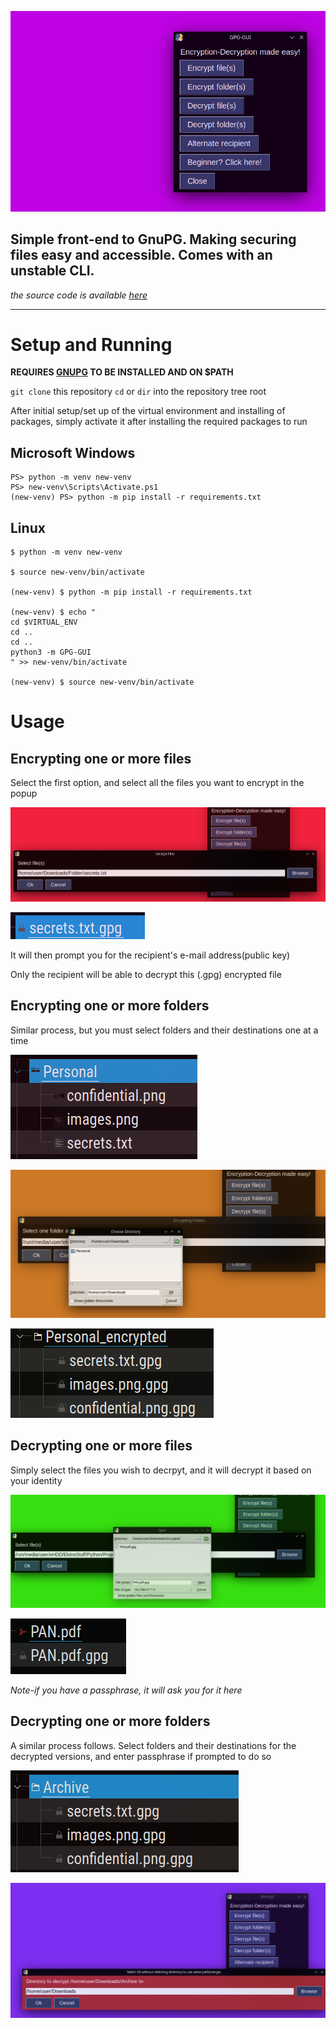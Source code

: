 ![](src/header.png)

## Simple front-end to GnuPG. Making securing files easy and accessible. Comes with an unstable CLI.

_the source code is available [here](https://github.com/elvindesouza/GPG-GUI)_

---

# Setup and Running

**REQUIRES [GNUPG](https://gnupg.org/) TO BE INSTALLED AND ON $PATH**

`git clone` this repository
`cd` or `dir` into the repository tree root

After initial setup/set up of the virtual environment and installing of packages, simply activate it after installing the required packages to run

## Microsoft Windows

```
PS> python -m venv new-venv
PS> new-venv\Scripts\Activate.ps1
(new-venv) PS> python -m pip install -r requirements.txt

```

## Linux

```
$ python -m venv new-venv

$ source new-venv/bin/activate

(new-venv) $ python -m pip install -r requirements.txt

(new-venv) $ echo "
cd $VIRTUAL_ENV
cd ..
cd ..
python3 -m GPG-GUI
" >> new-venv/bin/activate

(new-venv) $ source new-venv/bin/activate
```

# Usage

## Encrypting one or more files

Select the first option, and select all the files you want to encrypt in the popup

![](src/encrypt_files.png)

![](src/encrypted_files.png)

It will then prompt you for the recipient's e-mail address(public key)

Only the recipient will be able to decrypt this (.gpg) encrypted file

## Encrypting one or more folders

Similar process, but you must select folders and their destinations one at a time

![](src/unencrypted_folder.png)

![](src/encrypt_folder.png)

![](src/encrypted_folder.png)

## Decrypting one or more files

Simply select the files you wish to decrpyt, and it will decrypt it based on your identity

![](src/decrypting_files.png)

![](src/decrypted_files.png)

_Note-if you have a passphrase, it will ask you for it here_

## Decrypting one or more folders

A similar process follows. Select folders and their destinations for the decrypted versions, and enter passphrase if prompted to do so

![](src/folder_before_decrypt.png)

![](src/folder_decrypt.png)
